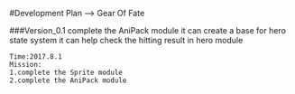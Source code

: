 #Development Plan --> Gear Of Fate

###Version_0.1
    complete the AniPack module
    it can create a base for hero state system
    it can help check the hitting result in hero module

   

    Time:2017.8.1
    Mission:
    1.complete the Sprite module 
    2.complete the AniPack module



